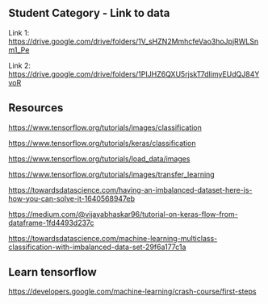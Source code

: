 

## Student Category - Link to data

Link 1: https://drive.google.com/drive/folders/1V_sHZN2MmhcfeVao3hoJpjRWLSnm1_Pe

Link 2: https://drive.google.com/drive/folders/1PIJHZ6QXU5rjskT7dIimyEUdQJ84YvoR

## Resources

https://www.tensorflow.org/tutorials/images/classification

https://www.tensorflow.org/tutorials/keras/classification

https://www.tensorflow.org/tutorials/load_data/images

https://www.tensorflow.org/tutorials/images/transfer_learning

https://towardsdatascience.com/having-an-imbalanced-dataset-here-is-how-you-can-solve-it-1640568947eb

https://medium.com/@vijayabhaskar96/tutorial-on-keras-flow-from-dataframe-1fd4493d237c

https://towardsdatascience.com/machine-learning-multiclass-classification-with-imbalanced-data-set-29f6a177c1a

## Learn tensorflow

https://developers.google.com/machine-learning/crash-course/first-steps
